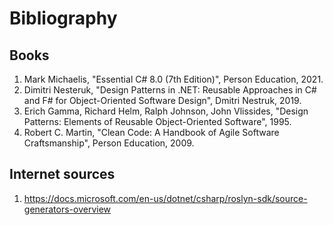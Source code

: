 # Bibliography

## Books

 1. Mark Michaelis, "Essential C# 8.0 (7th Edition)", Person Education, 2021.
 2. Dimitri Nesteruk, "Design Patterns in .NET: Reusable Approaches in C# and F# for Object-Oriented Software Design", Dmitri Nestruk, 2019.
 3. Erich Gamma, Richard Helm, Ralph Johnson, John Vlissides, "Design Patterns: Elements of Reusable Object-Oriented Software", 1995.
 4. Robert C. Martin, "Clean Code: A Handbook of Agile Software Craftsmanship", Person Education, 2009.


## Internet sources
1. https://docs.microsoft.com/en-us/dotnet/csharp/roslyn-sdk/source-generators-overview
